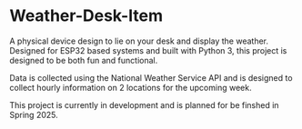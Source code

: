 # Weather-Desk-Item

A physical device design to lie on your desk and display the weather. Designed for ESP32 based systems and built with Python 3, this project is designed to be both fun and functional.

Data is collected using the National Weather Service API and is designed to collect hourly information on 2 locations for the upcoming week.

This project is currently in development and is planned for be finshed in Spring 2025.
